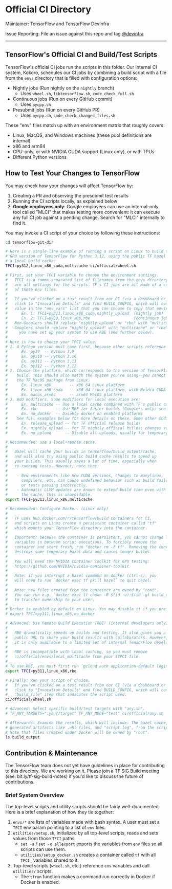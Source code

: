 # Official CI Directory

Maintainer: TensorFlow and TensorFlow DevInfra

Issue Reporting: File an issue against this repo and tag
[@devinfra](https://github.com/orgs/tensorflow/teams/devinfra)

********************************************************************************

## TensorFlow's Official CI and Build/Test Scripts

TensorFlow's official CI jobs run the scripts in this folder. Our internal CI
system, Kokoro, schedules our CI jobs by combining a build script with a file
from the `envs` directory that is filled with configuration options:

-   Nightly jobs (Run nightly on the `nightly` branch)
    -   Uses `wheel.sh`, `libtensorflow.sh`, `code_check_full.sh`
-   Continuous jobs (Run on every GitHub commit)
    -   Uses `pycpp.sh`
-   Presubmit jobs (Run on every GitHub PR)
    -   Uses `pycpp.sh`, `code_check_changed_files.sh`

These "env" files match up with an environment matrix that roughly covers:

-   Linux, MacOS, and Windows machines (these pool definitions are internal)
-   x86 and arm64
-   CPU-only, or with NVIDIA CUDA support (Linux only), or with TPUs
-   Different Python versions

## How to Test Your Changes to TensorFlow

You may check how your changes will affect TensorFlow by:

1. Creating a PR and observing the presubmit test results
2. Running the CI scripts locally, as explained below
3. **Google employees only**: Google employees can use an internal-only tool
called "MLCI" that makes testing more convenient: it can execute any full CI job
against a pending change. Search for "MLCI" internally to find it.

You may invoke a CI script of your choice by following these instructions:

```bash
cd tensorflow-git-dir

# Here is a single-line example of running a script on Linux to build the
# GPU version of TensorFlow for Python 3.12, using the public TF bazel cache and
# a local build cache:
TFCI=py312,linux_x86_cuda,multicache ci/official/wheel.sh

# First, set your TFCI variable to choose the environment settings.
#   TFCI is a comma-separated list of filenames from the envs directory, which
#   are all settings for the scripts. TF's CI jobs are all made of a combination
#   of these env files.
#
#   If you've clicked on a test result from our CI (via a dashboard or GitHub link),
#   click to "Invocation Details" and find BUILD_CONFIG, which will contain a TFCI
#   value in the "env_vars" list that you can choose to copy that environment.
#      Ex. 1: TFCI=py311,linux_x86_cuda,nightly_upload  (nightly job)
#      Ex. 2: TFCI=py39,linux_x86,rbe                   (continuous job)
#   Non-Googlers should replace "nightly_upload" or "rbe" with "multicache".
#   Googlers should replace "nightly_upload" with "multicache" or "rbe", if
#     you have set up your system to use RBE (see further below).
#
# Here is how to choose your TFCI value:
# 1. A Python version must come first, because other scripts reference it.
#      Ex. py39  -- Python 3.9
#      Ex. py310 -- Python 3.10
#      Ex. py311 -- Python 3.11
#      Ex. py312 -- Python 3.12
# 2. Choose the platform, which corresponds to the version of TensorFlow to
#    build. This should also match the system you're using--you cannot build
#    the TF MacOS package from Linux.
#      Ex. linux_x86        -- x86_64 Linux platform
#      Ex. linux_x86_cuda   -- x86_64 Linux platform, with Nvidia CUDA support
#      Ex. macos_arm64      -- arm64 MacOS platform
# 3. Add modifiers. Some modifiers for local execution are:
#      Ex. multicache -- Use a local cache combined with TF's public cache
#      Ex. rbe        -- Use RBE for faster builds (Googlers only; see below)
#      Ex. no_docker  -- Disable docker on enabled platforms
#    See full examples below for more details on these. Some other modifiers are:
#      Ex. release_upload -- for TF official release builds
#      Ex. nightly_upload -- for TF nightly official builds; changes version numbers
#      Ex. no_upload      -- Disable all uploads, usually for temporary CI issues

# Recommended: use a local+remote cache.
#
#   Bazel will cache your builds in tensorflow/build_output/cache,
#   and will also try using public build cache results to speed up
#   your builds. This usually saves a lot of time, especially when
#   re-running tests. However, note that:
#
#    - New environments like new CUDA versions, changes to manylinux,
#      compilers, etc. can cause undefined behavior such as build failures
#      or tests passing incorrectly.
#    - Automatic LLVM updates are known to extend build time even with
#      the cache; this is unavoidable.
export TFCI=py311,linux_x86,multicache

# Recommended: Configure Docker. (Linux only)
#
#   TF uses hub.docker.com/r/tensorflow/build containers for CI,
#   and scripts on Linux create a persistent container called "tf"
#   which mounts your TensorFlow directory into the container.
#
#   Important: because the container is persistent, you cannot change TFCI
#   variables in between script executions. To forcibly remove the
#   container and start fresh, run "docker rm -f tf". Removing the container
#   destroys some temporary bazel data and causes longer builds.
#
#   You will need the NVIDIA Container Toolkit for GPU testing:
#   https://github.com/NVIDIA/nvidia-container-toolkit
#
#   Note: if you interrupt a bazel command on docker (ctrl-c), you
#   will need to run `docker exec tf pkill bazel` to quit bazel.
#
#   Note: new files created from the container are owned by "root".
#   You can run e.g. `docker exec tf chown -R $(id -u):$(id -g) build_output`
#   to transfer ownership to your user.
#
# Docker is enabled by default on Linux. You may disable it if you prefer:
# export TFCI=py311,linux_x86,no_docker

# Advanced: Use Remote Build Execution (RBE) (internal developers only)
#
#   RBE dramatically speeds up builds and testing. It also gives you a
#   public URL to share your build results with collaborators. However,
#   it is only available to a limited set of internal TensorFlow developers.
#
#   RBE is incompatible with local caching, so you must remove
#   ci/official/envs/local_multicache from your $TFCI file.
#
# To use RBE, you must first run `gcloud auth application-default login`, then:
export TFCI=py311,linux_x86,rbe

# Finally: Run your script of choice.
#   If you've clicked on a test result from our CI (via a dashboard or GitHub link),
#   click to "Invocation Details" and find BUILD_CONFIG, which will contain a
#   "build_file" item that indicates the script used.
ci/official/wheel.sh

# Advanced: Select specific build/test targets with "any.sh".
# TF_ANY_TARGETS=":your/target" TF_ANY_MODE="test" ci/official/any.sh

# Afterwards: Examine the results, which will include: The bazel cache,
# generated artifacts like .whl files, and "script.log", from the script.
# Note that files created under Docker will be owned by "root".
ls build_output
```

## Contribution & Maintenance

The TensorFlow team does not yet have guidelines in place for contributing to
this directory. We are working on it. Please join a TF SIG Build meeting (see:
bit.ly/tf-sig-build-notes) if you'd like to discuss the future of contributions.

### Brief System Overview

The top-level scripts and utility scripts should be fairly well-documented. Here
is a brief explanation of how they tie together:

1.  `envs/*` are lists of variables made with bash syntax. A user must set a
    `TFCI` env param pointing to a list of `env` files.
2.  `utilities/setup.sh`, initialized by all top-level scripts, reads and sets
    values from those `TFCI` paths.
    -   `set -a` / `set -o allexport` exports the variables from `env` files so
        all scripts can use them.
    -   `utilities/setup_docker.sh` creates a container called `tf` with all
        `TFCI_` variables shared to it.
3.  Top-level scripts (`wheel.sh`, etc.) reference `env` variables and call
    `utilities/` scripts.
    -   The `tfrun` function makes a command run correctly in Docker if Docker
        is enabled.
